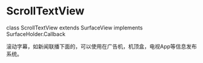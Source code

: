 # ScrollTextView
class ScrollTextView extends SurfaceView implements SurfaceHolder.Callback

滚动字幕，如新闻联播下面的，可以使用在广告机，机顶盒，电视App等信息发布系统。
